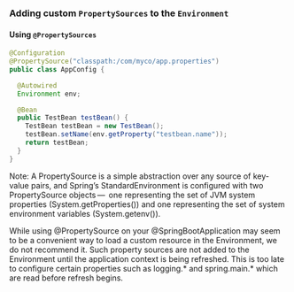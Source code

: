 ### Adding custom `PropertySources` to the `Environment`
#### Using `@PropertySources`

```java
@Configuration
@PropertySource("classpath:/com/myco/app.properties")
public class AppConfig {

  @Autowired
  Environment env;

  @Bean
  public TestBean testBean() {
    TestBean testBean = new TestBean();
    testBean.setName(env.getProperty("testbean.name"));
    return testBean;
  }
}
```

Note:
A PropertySource is a simple abstraction over any source of key-value pairs, 
and Spring’s StandardEnvironment is configured with two PropertySource objects — 
one representing the set of JVM system properties (System.getProperties()) and one representing the set of system environment variables (System.getenv()).

While using @PropertySource on your @SpringBootApplication may seem to be a convenient way to load a custom resource in the Environment, 
we do not recommend it. Such property sources are not added to the Environment until the application context is being refreshed. 
This is too late to configure certain properties such as logging.* and spring.main.* which are read before refresh begins.